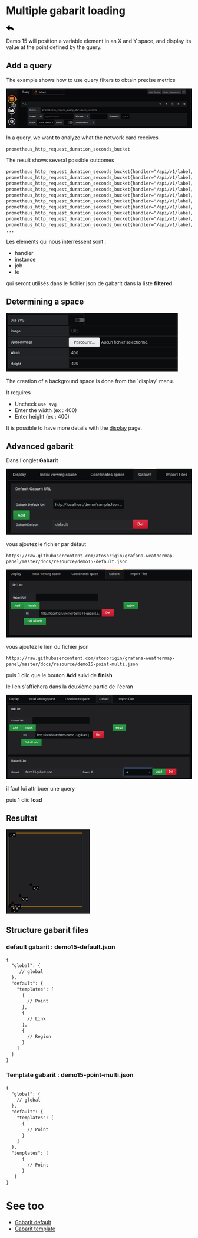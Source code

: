 # Multiple gabarit loading

[![](../../screenshots/other/Go-back.png)](README.md)

Demo 15 will position a variable element in an X and Y space, and display its value at the point defined by the query.

## Add a query

The example shows how to use query filters to obtain precise metrics

![fileselect background](../../screenshots/demo/tutorial15/query.jpg)

In a query, we want to analyze what the network card receives

```
prometheus_http_request_duration_seconds_bucket
```

The result shows several possible outcomes

```
prometheus_http_request_duration_seconds_bucket{handler="/api/v1/label/:name/values",instance="localhost:9090",job="prometheus",le="+Inf"}
prometheus_http_request_duration_seconds_bucket{handler="/api/v1/label/:name/values",instance="localhost:9090",job="prometheus",le="0.1"}
prometheus_http_request_duration_seconds_bucket{handler="/api/v1/label/:name/values",instance="localhost:9090",job="prometheus",le="0.2"}
prometheus_http_request_duration_seconds_bucket{handler="/api/v1/label/:name/values",instance="localhost:9090",job="prometheus",le="0.4"}
prometheus_http_request_duration_seconds_bucket{handler="/api/v1/label/:name/values",instance="localhost:9090",job="prometheus",le="1"}
prometheus_http_request_duration_seconds_bucket{handler="/api/v1/label/:name/values",instance="localhost:9090",job="prometheus",le="120"}
prometheus_http_request_duration_seconds_bucket{handler="/api/v1/label/:name/values",instance="localhost:9090",job="prometheus",le="20"}
prometheus_http_request_duration_seconds_bucket{handler="/api/v1/label/:name/values",instance="localhost:9090",job="prometheus",le="3"}
prometheus_http_request_duration_seconds_bucket{handler="/api/v1/label/:name/values",instance="localhost:9090",job="prometheus",le="60"}
prometheus_http_request_duration_seconds_bucket{handler="/api/v1/label/:name/values",instance="localhost:9090",job="prometheus",le="8"}
...
```

Les elements qui nous interressent sont :

- handler
- instance
- job
- le

qui seront utilisés dans le fichier json de gabarit dans la liste **filtered**

## Determining a space

![](../../screenshots/demo/tutorial15/display.png)

The creation of a background space is done from the `display' menu.

It requires

- Uncheck `use svg`
- Enter the width (ex : 400)
- Enter height (ex : 400)

It is possible to have more details with the [display](../editor/display.md) page.

## Advanced gabarit

Dans l'onglet **Gabarit**

![](../../screenshots/demo/tutorial15/demo15-0.png)

vous ajoutez le fichier par défaut

```
https://raw.githubusercontent.com/atosorigin/grafana-weathermap-panel/master/docs/resource/demo15-default.json

```

![](../../screenshots/demo/tutorial15/demo15-1.png)

vous ajoutez le lien du fichier json

```
https://raw.githubusercontent.com/atosorigin/grafana-weathermap-panel/master/docs/resource/demo15-point-multi.json

```

puis 1 clic que le bouton **Add** suivi de **finish**

le lien s'affichera dans la deuxième partie de l'écran

![](../../screenshots/demo/tutorial15/demo15-2.png)

il faut lui attribuer une query

puis 1 clic **load**

## Resultat

![](../../screenshots/demo/tutorial15/result.png)

## Structure gabarit files

### default gabarit : demo15-default.json

```
{
  "global": {
     // global
  },
  "default": {
    "templates": [
      {
        // Point
      },
      {
        // Link
      },
      {
        // Region
      }
    ]
  }
}

```

### Template gabarit : demo15-point-multi.json

```
{
  "global": {
    // global
  },
  "default": {
    "templates": [
      {
        // Point
      }
    ]
  },
  "templates": [
      {
        // Point
      }
   ]
}

```

# See too

- [Gabarit default](../appendix/gabarit-default.md)
- [Gabarit template](../appendix/gabarit-template.md)
